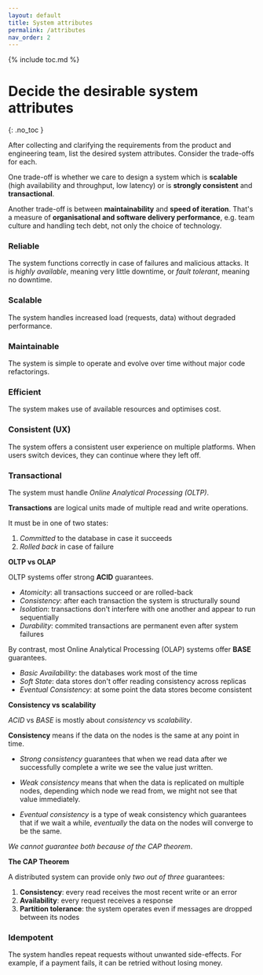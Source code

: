 ```yaml
---
layout: default
title: System attributes
permalink: /attributes
nav_order: 2
---
```


{% include toc.md %}

# Decide the desirable system attributes
{: .no_toc }

After collecting and clarifying the requirements from the product and engineering team, list the desired system attributes. Consider the trade-offs for each.

<div class="note" markdown="1">

One trade-off is whether we care to design a system which is **scalable** (high availability and throughput, low latency) or is **strongly consistent** and **transactional**. 

Another trade-off is between **maintainability** and **speed of iteration**. That's a measure of **organisational and software delivery performance**, e.g. team culture and handling tech debt, not only the choice of technology.

</div>

### **Reliable**

The system functions correctly in case of failures and malicious attacks. It is _highly available_, meaning very little downtime, or _fault tolerant_, meaning no downtime.

### **Scalable**

The system handles increased load (requests, data) without degraded performance.

### **Maintainable**

The system is simple to operate and evolve over time without major code refactorings.

### **Efficient**

The system makes use of available resources and optimises cost.

### **Consistent (UX)**

The system offers a consistent user experience on multiple platforms. When users switch devices, they can continue where they left off.

### **Transactional**

The system must handle _Online Analytical Processing (OLTP)_.

<div class="note" markdown="1">

**Transactions** are logical units made of multiple read and write operations. 

It must be in one of two states:
1. _Committed_ to the database in case it succeeds
2. _Rolled back_ in case of failure

**OLTP vs OLAP**

OLTP systems offer strong **ACID** guarantees.

- _Atomicity_: all transactions succeed or are rolled-back
- _Consistency_: after each transaction the system is structurally sound
- _Isolation_: transactions don't interfere with one another and appear to run sequentially
- _Durability_: commited transactions are permanent even after system failures

By contrast, most Online Analytical Processing (OLAP) systems offer **BASE** guarantees.
- _Basic Availability_: the databases work most of the time
- _Soft State_: data stores don't offer reading consistency across replicas
- _Eventual Consistency_: at some point the data stores become consistent

**Consistency vs scalability**

_ACID_ vs _BASE_ is mostly about _consistency_ vs _scalability_. 

**Consistency** means if the data on the nodes is the same at any point in time. 

- _Strong consistency_ guarantees that when we read data after we successfully complete a write we see the value just written. 

- _Weak consistency_ means that when the data is replicated on multiple nodes, depending which node we read from, we might not see that value immediately. 

- _Eventual consistency_ is a type of weak consistency which guarantees that if we wait a while, _eventually_ the data on the nodes will converge to be the same.

_We cannot guarantee both because of the CAP theorem_.

**The CAP Theorem** 

A distributed system can provide only _two out of three_ guarantees:

1.  **Consistency**: every read receives the most recent write or an error
2.  **Availability**: every request receives a response
3.  **Partition tolerance**: the system operates even if messages are dropped between its nodes

</div>

### **Idempotent**

The system handles repeat requests without unwanted side-effects. For example, if a payment fails, it can be retried without losing money.